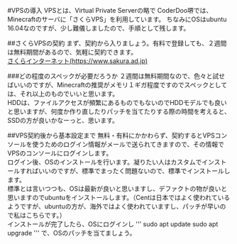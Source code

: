 #VPSの導入
VPSとは、Virtual Private Serverの略で
CoderDoo堺では、Minecraftのサーバに「さくらVPS」を利用しています。
ちなみにOSはubuntu 16.04なのですが、少し難儀しましたので、手順として残します。

##さくらVPSの契約
まず、契約から入りましょう。有料で登録しても、２週間は無料期間があるので、気軽に契約できます。  
[さくらインターネット(https://www.sakura.ad.jp)](https://www.sakura.ad.jp)

###どの程度のスペックが必要だろうか
２週間は無料期間なので、色々と試せばいいのですが、Minecraftの推奨がメモリ１ギガ程度ですのでスペックとしては、それ以上のものでいいと思います。  
HDDは、ファイルアクセスが頻繁にあるものでもないのでHDDモデルでも良いと思いますが、何度か作り直したりパッチを当てたりする際の時間を考えると、SSDの方が良いかなーっと、思います。

##VPS契約後から基本設定まで
無料・有料にかかわらず、契約するとVPSコンソールを使うためのログイン情報がメールで送られてきますので、その情報でVPSのコンソールにログインします。  
ログイン後、OSのインストールを行います。凝りたい人はカスタムでインストールすればいいのですが、標準でまったく問題ないので、標準でインストールします。  
標準とは言いつつも、OSは最新が良いと思いますし、デファクトの物が良いと思いますのでubuntuをインストールします。（Centは日本ではよく使われているようですが、ubuntuの方が、海外ではよく使われていますし、パッチが早いので私はこちらです。）  
インストールが完了したら、OSにログインし
'''
sudo apt update
sudo apt upgrade
'''
で、OSのパッチを当てましょう。
